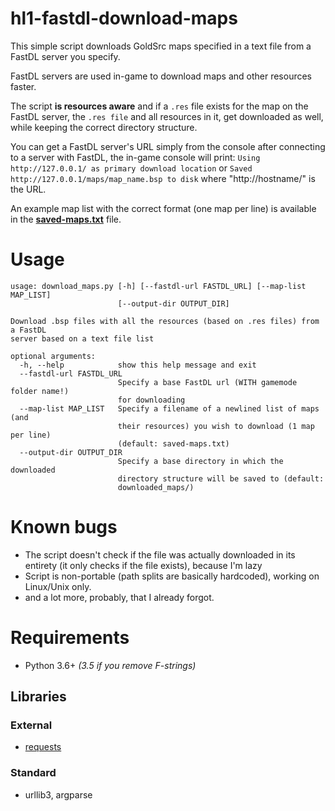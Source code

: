 # hl1-fastdl-download-maps
This simple script downloads GoldSrc maps specified in a text file from a FastDL server you specify.

FastDL servers are used in-game to download maps and other resources faster.

The script **is resources aware** and if a `.res` file exists for the map on the FastDL server, 
the `.res file` and all resources in it, get downloaded as well, while keeping the correct directory structure.

You can get a FastDL server's URL simply from the console after connecting to a server with FastDL, the in-game console will print:
```Using http://127.0.0.1/ as primary download location``` 
or
```Saved http://127.0.0.1/maps/map_name.bsp to disk```
where "http://hostname/" is the URL.

An example map list with the correct format (one map per line)
is available in the **[saved-maps.txt](saved-maps.txt)** file.


# Usage
```
usage: download_maps.py [-h] [--fastdl-url FASTDL_URL] [--map-list MAP_LIST]
                        [--output-dir OUTPUT_DIR]

Download .bsp files with all the resources (based on .res files) from a FastDL
server based on a text file list

optional arguments:
  -h, --help            show this help message and exit
  --fastdl-url FASTDL_URL
                        Specify a base FastDL url (WITH gamemode folder name!)
                        for downloading
  --map-list MAP_LIST   Specify a filename of a newlined list of maps (and
                        their resources) you wish to download (1 map per line)
                        (default: saved-maps.txt)
  --output-dir OUTPUT_DIR
                        Specify a base directory in which the downloaded
                        directory structure will be saved to (default:
                        downloaded_maps/)
```

# Known bugs
* The script doesn't check if the file was actually downloaded in its entirety (it only checks if the file exists), because I'm lazy
* Script is non-portable (path splits are basically hardcoded), working on Linux/Unix only.
* and a lot more, probably, that I already forgot.

# Requirements
* Python 3.6+ *(3.5 if you remove F-strings)*

## Libraries
### External
* [requests](https://github.com/psf/requests)
### Standard
* urllib3, argparse